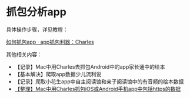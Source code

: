 # 抓包分析app

具体操作步骤，详见教程：

[如何抓包app · app抓包利器：Charles](https://book.crifan.org/books/app_capture_package_tool_charles/website/how_capture_app/)

其他相关内容：

* 【记录】Mac中用Charles去抓包Android中的app家长通中的绘本
* 【基本解决】爬取app数据少儿流利说
* 【记录】爬取小花生app中自主阅读馆和亲子阅读馆中的有音频的绘本数据
* [【整理】Mac中用Charles抓包iOS或Android手机app中包括https的数据](http://www.crifan.com/mac_use_charles_capture_crawl_ios_android_phone_app_data_include_https_package)
